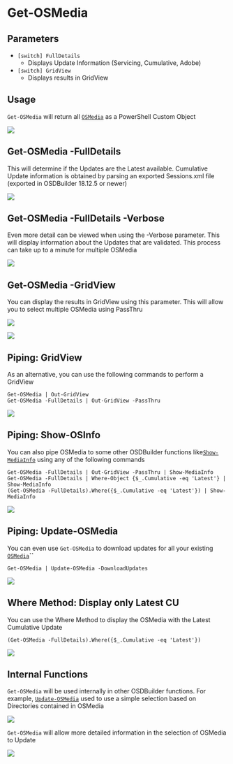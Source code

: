 # Get-OSMedia

## Parameters

* `[switch] FullDetails`
  * Displays Update Information \(Servicing, Cumulative, Adobe\)
* `[switch] GridView`
  * Displays results in GridView

## Usage

`Get-OSMedia` will return all [`OSMedia`](./) as a PowerShell Custom Object

![](../../../../.gitbook/assets/2018-12-30_2-54-48%20%281%29.png)

## Get-OSMedia -FullDetails

This will determine if the Updates are the Latest available. Cumulative Update information is obtained by parsing an exported Sessions.xml file \(exported in OSDBuilder 18.12.5 or newer\)

![](../../../../.gitbook/assets/2018-12-30_2-54-48b.png)

## Get-OSMedia -FullDetails -Verbose

Even more detail can be viewed when using the -Verbose parameter. This will display information about the Updates that are validated. This process can take up to a minute for multiple OSMedia

![](../../../../.gitbook/assets/2018-12-30_3-43-15.png)

## Get-OSMedia -GridView

You can display the results in GridView using this parameter. This will allow you to select multiple OSMedia using PassThru

![](../../../../.gitbook/assets/2018-12-31_0-05-28.png)

![](../../../../.gitbook/assets/2018-12-31_0-05-47.png)

## Piping: GridView

As an alternative, you can use the following commands to perform a GridView

```text
Get-OSMedia | Out-GridView
Get-OSMedia -FullDetails | Out-GridView -PassThru
```

![](../../../../.gitbook/assets/2018-12-30_3-02-12.png)

## Piping: Show-OSInfo

You can also pipe OSMedia to some other OSDBuilder functions like[`Show-MediaInfo`](../show-osbmediainfo.md) using any of the following commands

```text
Get-OSMedia -FullDetails | Out-GridView -PassThru | Show-MediaInfo
Get-OSMedia -FullDetails | Where-Object {$_.Cumulative -eq 'Latest'} | Show-MediaInfo
(Get-OSMedia -FullDetails).Where({$_.Cumulative -eq 'Latest'}) | Show-MediaInfo
```

![](../../../../.gitbook/assets/2018-12-30_3-13-54%20%281%29.png)

## Piping: Update-OSMedia

You can even use `Get-OSMedia` to download updates for all your existing [`OSMedia`](./)**\`\`**

```text
Get-OSMedia | Update-OSMedia -DownloadUpdates
```

![](../../../../.gitbook/assets/2018-12-31_0-13-45.png)

## Where Method: Display only Latest CU

You can use the Where Method to display the OSMedia with the Latest Cumulative Update

`(Get-OSMedia -FullDetails).Where({$_.Cumulative -eq 'Latest'})`

![](../../../../.gitbook/assets/2018-12-30_3-10-54.png)

## Internal Functions

`Get-OSMedia` will be used internally in other OSDBuilder functions. For example, [`Update-OSMedia`](update-osmedia/) used to use a simple selection based on Directories contained in OSMedia

![](../../../../.gitbook/assets/2018-09-12_11-19-45.png)

`Get-OSMedia` will allow more detailed information in the selection of OSMedia to Update

![](../../../../.gitbook/assets/2018-12-30_3-31-44.png)

